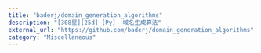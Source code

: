 ```yaml
---
title: "baderj/domain_generation_algorithms"
description: "[308星][25d] [Py]  域名生成算法"
external_url: "https://github.com/baderj/domain_generation_algorithms"
category: "Miscellaneous"
---
```

